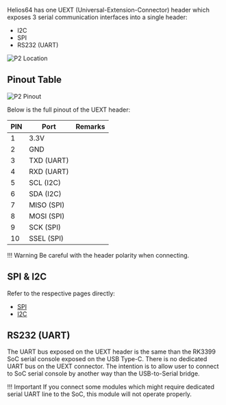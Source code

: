 Helios64 has one UEXT (Universal-Extension-Connector) header which exposes 3 serial communication interfaces into a single header:

* I2C
* SPI
* RS232 (UART)

![P2 Location](/helios64/img/uext/uext.jpg)

## Pinout Table

![P2 Pinout](/helios64/img/uext/uext_pinout.jpg)

Below is the full pinout of the UEXT header:

| PIN | Port | Remarks |
|-----|------|-------------|
| 1 | 3.3V | |
| 2 | GND | |
| 3 | TXD (UART) | |
| 4 | RXD (UART) | |
| 5 | SCL (I2C) | |
| 6 | SDA (I2C) | |
| 7 | MISO (SPI) | |
| 8 | MOSI (SPI) | |
| 9 | SCK (SPI) | |
|10 | SSEL (SPI) | |

!!! Warning
    Be careful with the header polarity when connecting.

## SPI & I2C

Refer to the respective pages directly:

- [SPI](/helios64/hardware/)
- [I2C](/helios64/i2c/)

## RS232 (UART)

The UART bus exposed on the UEXT header is the same than the RK3399 SoC serial console exposed on the USB Type-C. There is no dedicated UART bus on the UEXT connector. The intention is to allow user to connect to SoC serial console by another way than the USB-to-Serial bridge.

!!! Important
    If you connect some modules which might require dedicated serial UART line to the SoC, this module will not operate properly.
